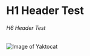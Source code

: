 # H1 Header Test
###### H6 Header Test
![Image of Yaktocat](https://octodex.github.com/images/yaktocat.png)
